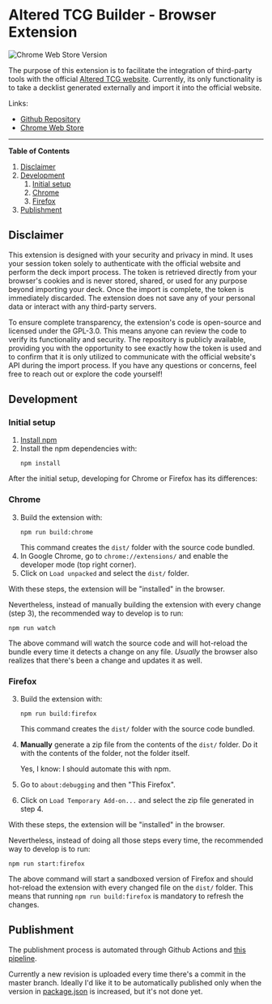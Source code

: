 # Altered TCG Builder - Browser Extension

![Chrome Web Store Version](https://img.shields.io/chrome-web-store/v/fhagbomlpphplemfbeiokgaiiknggpgh?link=https%3A%2F%2Fchromewebstore.google.com%2Fdetail%2Faltered-tcg-builder%2Ffhagbomlpphplemfbeiokgaiiknggpgh)


The purpose of this extension is to facilitate the integration of third-party tools with the official [Altered TCG website][1]. Currently, its only functionality is to take a decklist generated externally and import it into the official website.

Links:
* [Github Repository][4]
* [Chrome Web Store][3]

---

**Table of Contents**
1. [Disclaimer](#disclaimer)
2. [Development](#development)
   1. [Initial setup](#initial-setup)
   2. [Chrome](#chrome)
   3. [Firefox](#firefox)
3. [Publishment](#publishment)



## Disclaimer

This extension is designed with your security and privacy in mind. It uses your session token solely to authenticate with the official website and perform the deck import process. The token is retrieved directly from your browser's cookies and is never stored, shared, or used for any purpose beyond importing your deck. Once the import is complete, the token is immediately discarded. The extension does not save any of your personal data or interact with any third-party servers.

To ensure complete transparency, the extension's code is open-source and licensed under the GPL-3.0. This means anyone can review the code to verify its functionality and security. The repository is publicly available, providing you with the opportunity to see exactly how the token is used and to confirm that it is only utilized to communicate with the official website's API during the import process. If you have any questions or concerns, feel free to reach out or explore the code yourself!


## Development

### Initial setup

1. [Install npm][5]
2. Install the npm dependencies with:
   ```
   npm install
   ```

After the initial setup, developing for Chrome or Firefox has its differences:

### Chrome

3. Build the extension with:
   ```
   npm run build:chrome
   ```
   This command creates the `dist/` folder with the source code bundled.
4. In Google Chrome, go to `chrome://extensions/` and enable the developer mode (top right corner).
5. Click on `Load unpacked` and select the `dist/` folder.

With these steps, the extension will be "installed" in the browser.

Nevertheless, instead of manually building the extension with every change (step 3), the recommended way to develop is to run:
```
npm run watch
```
The above command will watch the source code and will hot-reload the bundle every time it detects a change on any file. *Usually* the browser also realizes that there's been a change and updates it as well.

### Firefox

3. Build the extension with:
   ```
   npm run build:firefox
   ```
   This command creates the `dist/` folder with the source code bundled.
4. **Manually** generate a zip file from the contents of the `dist/` folder. Do it with the contents of the folder, not the folder itself.
   
   Yes, I know: I should automate this with npm.
5. Go to `about:debugging` and then "This Firefox".
6. Click on `Load Temporary Add-on...` and select the zip file generated in step 4.

With these steps, the extension will be "installed" in the browser.

Nevertheless, instead of doing all those steps every time, the recommended way to develop is to run:
```
npm run start:firefox
```
The above command will start a sandboxed version of Firefox and should hot-reload the extension with every changed file on the `dist/` folder. This means that running `npm run build:firefox` is mandatory to refresh the changes.

## Publishment

The publishment process is automated through Github Actions and [this pipeline][2].

Currently a new revision is uploaded every time there's a commit in the master branch. Ideally I'd like it to be automatically published only when the version in [package.json](package.json) is increased, but it's not done yet.


[1]: https://www.altered.gg/
[2]: https://github.com/Ajordat/alteredbuilder-extension/blob/master/.github/workflows/publish.yaml
[3]: https://chromewebstore.google.com/detail/altered-tcg-builder/fhagbomlpphplemfbeiokgaiiknggpgh
[4]: https://github.com/Ajordat/alteredbuilder-extension
[5]: https://docs.npmjs.com/downloading-and-installing-node-js-and-npm
